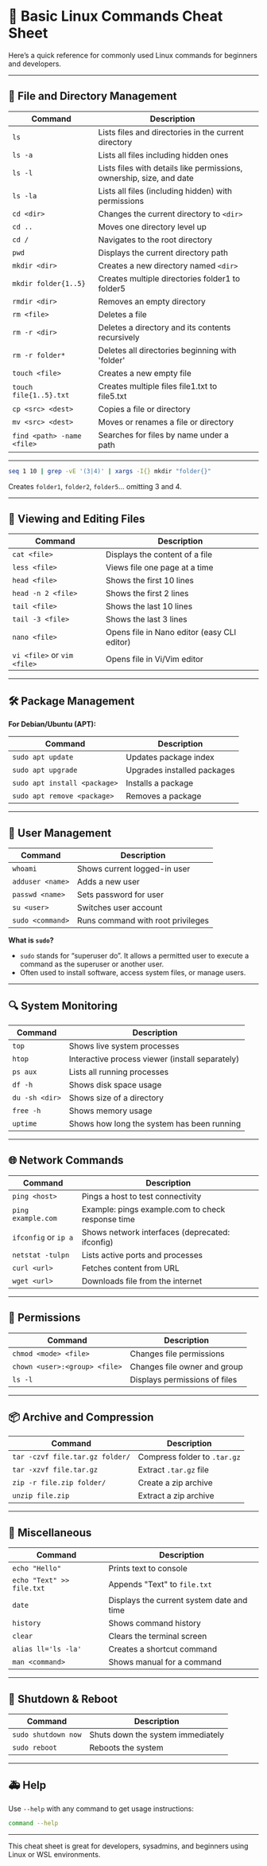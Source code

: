 # 🐧 Basic Linux Commands Cheat Sheet

Here’s a quick reference for commonly used Linux commands for beginners and developers.

---

## 📁 File and Directory Management

| Command                    | Description                                                          |                                             |
| -------------------------- | -------------------------------------------------------------------- | ------------------------------------------- |
| `ls`                       | Lists files and directories in the current directory                 |                                             |
| `ls -a`                    | Lists all files including hidden ones                                |                                             |
| `ls -l`                    | Lists files with details like permissions, ownership, size, and date |                                             |
| `ls -la`                   | Lists all files (including hidden) with permissions                  |                                             |
| `cd <dir>`                 | Changes the current directory to `<dir>`                             |                                             |
| `cd ..`                    | Moves one directory level up                                         |                                             |
| `cd /`                     | Navigates to the root directory                                      |                                             |
| `pwd`                      | Displays the current directory path                                  |                                             |
| `mkdir <dir>`              | Creates a new directory named `<dir>`                                |                                             |
| `mkdir folder{1..5}`       | Creates multiple directories folder1 to folder5                      |                                             |
| `rmdir <dir>`              | Removes an empty directory                                           |                                             |
| `rm <file>`                | Deletes a file                                                       |                                             |
| `rm -r <dir>`              | Deletes a directory and its contents recursively                     |                                             |
| `rm -r folder*`            | Deletes all directories beginning with 'folder'                      |                                             |
| `touch <file>`             | Creates a new empty file                                             |                                             |
| `touch file{1..5}.txt`     | Creates multiple files file1.txt to file5.txt                        |                                             |
| `cp <src> <dest>`          | Copies a file or directory                                           |                                             |
| `mv <src> <dest>`          | Moves or renames a file or directory                                 |                                             |
| `find <path> -name <file>` | Searches for files by name under a path                              |                                             |
---

```bash
seq 1 10 | grep -vE '(3|4)' | xargs -I{} mkdir "folder{}"
```

Creates `folder1`, `folder2`, `folder5`... omitting 3 and 4.

---

## 📄 Viewing and Editing Files

| Command                     | Description                                 |
| --------------------------- | ------------------------------------------- |
| `cat <file>`                | Displays the content of a file              |
| `less <file>`               | Views file one page at a time               |
| `head <file>`               | Shows the first 10 lines                    |
| `head -n 2 <file>`          | Shows the first 2 lines                     |
| `tail <file>`               | Shows the last 10 lines                     |
| `tail -3 <file>`            | Shows the last 3 lines                      |
| `nano <file>`               | Opens file in Nano editor (easy CLI editor) |
| `vi <file>` or `vim <file>` | Opens file in Vi/Vim editor                 |

---

## 🛠️ Package Management

**For Debian/Ubuntu (APT):**

| Command                      | Description                 |
| ---------------------------- | --------------------------- |
| `sudo apt update`            | Updates package index       |
| `sudo apt upgrade`           | Upgrades installed packages |
| `sudo apt install <package>` | Installs a package          |
| `sudo apt remove <package>`  | Removes a package           |

---

## 👤 User Management

| Command          | Description                       |
| ---------------- | --------------------------------- |
| `whoami`         | Shows current logged-in user      |
| `adduser <name>` | Adds a new user                   |
| `passwd <name>`  | Sets password for user            |
| `su <user>`      | Switches user account             |
| `sudo <command>` | Runs command with root privileges |

**What is `sudo`?**

* `sudo` stands for “superuser do”. It allows a permitted user to execute a command as the superuser or another user.
* Often used to install software, access system files, or manage users.

---

## 🔍 System Monitoring

| Command        | Description                                     |
| -------------- | ----------------------------------------------- |
| `top`          | Shows live system processes                     |
| `htop`         | Interactive process viewer (install separately) |
| `ps aux`       | Lists all running processes                     |
| `df -h`        | Shows disk space usage                          |
| `du -sh <dir>` | Shows size of a directory                       |
| `free -h`      | Shows memory usage                              |
| `uptime`       | Shows how long the system has been running      |

---

## 🌐 Network Commands

| Command              | Description                                       |
| -------------------- | ------------------------------------------------- |
| `ping <host>`        | Pings a host to test connectivity                 |
| `ping example.com`   | Example: pings example.com to check response time |
| `ifconfig` or `ip a` | Shows network interfaces (deprecated: ifconfig)   |
| `netstat -tulpn`     | Lists active ports and processes                  |
| `curl <url>`         | Fetches content from URL                          |
| `wget <url>`         | Downloads file from the internet                  |

---

## 🔐 Permissions

| Command                       | Description                   |
| ----------------------------- | ----------------------------- |
| `chmod <mode> <file>`         | Changes file permissions      |
| `chown <user>:<group> <file>` | Changes file owner and group  |
| `ls -l`                       | Displays permissions of files |

---

## 📦 Archive and Compression

| Command                         | Description                  |
| ------------------------------- | ---------------------------- |
| `tar -czvf file.tar.gz folder/` | Compress folder to `.tar.gz` |
| `tar -xzvf file.tar.gz`         | Extract `.tar.gz` file       |
| `zip -r file.zip folder/`       | Create a zip archive         |
| `unzip file.zip`                | Extract a zip archive        |

---

## 🧪 Miscellaneous

| Command                   | Description                               |
| ------------------------- | ----------------------------------------- |
| `echo "Hello"`            | Prints text to console                    |
| `echo "Text" >> file.txt` | Appends "Text" to `file.txt`              |
| `date`                    | Displays the current system date and time |
| `history`                 | Shows command history                     |
| `clear`                   | Clears the terminal screen                |
| `alias ll='ls -la'`       | Creates a shortcut command                |
| `man <command>`           | Shows manual for a command                |

---

## 📴 Shutdown & Reboot

| Command             | Description                       |
| ------------------- | --------------------------------- |
| `sudo shutdown now` | Shuts down the system immediately |
| `sudo reboot`       | Reboots the system                |

---

## 🚑 Help

Use `--help` with any command to get usage instructions:

```bash
command --help
```

---

This cheat sheet is great for developers, sysadmins, and beginners using Linux or WSL environments.
